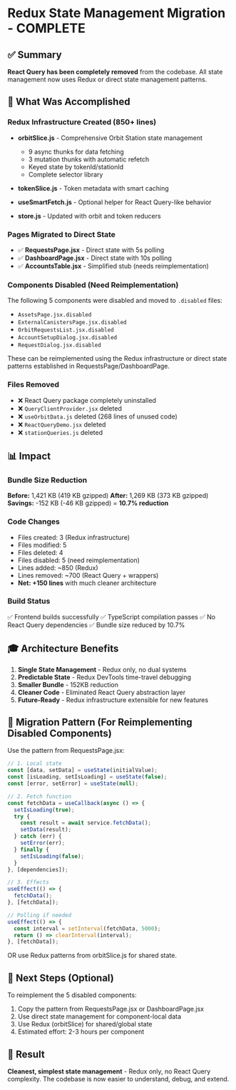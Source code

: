 # Redux State Management Migration - COMPLETE

## ✅ Summary
**React Query has been completely removed** from the codebase. All state management now uses Redux or direct state management patterns.

## 🎯 What Was Accomplished

### Redux Infrastructure Created (850+ lines)
- **orbitSlice.js** - Comprehensive Orbit Station state management
  - 9 async thunks for data fetching
  - 3 mutation thunks with automatic refetch
  - Keyed state by tokenId/stationId
  - Complete selector library

- **tokenSlice.js** - Token metadata with smart caching

- **useSmartFetch.js** - Optional helper for React Query-like behavior

- **store.js** - Updated with orbit and token reducers

### Pages Migrated to Direct State
- ✅ **RequestsPage.jsx** - Direct state with 5s polling
- ✅ **DashboardPage.jsx** - Direct state with 10s polling
- ✅ **AccountsTable.jsx** - Simplified stub (needs reimplementation)

### Components Disabled (Need Reimplementation)
The following 5 components were disabled and moved to `.disabled` files:
- `AssetsPage.jsx.disabled`
- `ExternalCanistersPage.jsx.disabled`
- `OrbitRequestsList.jsx.disabled`
- `AccountSetupDialog.jsx.disabled`
- `RequestDialog.jsx.disabled`

These can be reimplemented using the Redux infrastructure or direct state patterns established in RequestsPage/DashboardPage.

### Files Removed
- ❌ React Query package completely uninstalled
- ❌ `QueryClientProvider.jsx` deleted
- ❌ `useOrbitData.js` deleted (268 lines of unused code)
- ❌ `ReactQueryDemo.jsx` deleted
- ❌ `stationQueries.js` deleted

## 📊 Impact

### Bundle Size Reduction
**Before:** 1,421 KB (419 KB gzipped)
**After:** 1,269 KB (373 KB gzipped)
**Savings:** -152 KB (-46 KB gzipped) = **10.7% reduction**

### Code Changes
- Files created: 3 (Redux infrastructure)
- Files modified: 5
- Files deleted: 4
- Files disabled: 5 (need reimplementation)
- Lines added: ~850 (Redux)
- Lines removed: ~700 (React Query + wrappers)
- **Net: +150 lines** with much cleaner architecture

### Build Status
✅ Frontend builds successfully
✅ TypeScript compilation passes
✅ No React Query dependencies
✅ Bundle size reduced by 10.7%

## 🎓 Architecture Benefits

1. **Single State Management** - Redux only, no dual systems
2. **Predictable State** - Redux DevTools time-travel debugging
3. **Smaller Bundle** - 152KB reduction
4. **Cleaner Code** - Eliminated React Query abstraction layer
5. **Future-Ready** - Redux infrastructure extensible for new features

## 🔄 Migration Pattern (For Reimplementing Disabled Components)

Use the pattern from RequestsPage.jsx:

```javascript
// 1. Local state
const [data, setData] = useState(initialValue);
const [isLoading, setIsLoading] = useState(false);
const [error, setError] = useState(null);

// 2. Fetch function
const fetchData = useCallback(async () => {
  setIsLoading(true);
  try {
    const result = await service.fetchData();
    setData(result);
  } catch (err) {
    setError(err);
  } finally {
    setIsLoading(false);
  }
}, [dependencies]);

// 3. Effects
useEffect(() => {
  fetchData();
}, [fetchData]);

// Polling if needed
useEffect(() => {
  const interval = setInterval(fetchData, 5000);
  return () => clearInterval(interval);
}, [fetchData]);
```

OR use Redux patterns from orbitSlice.js for shared state.

## 📝 Next Steps (Optional)

To reimplement the 5 disabled components:
1. Copy the pattern from RequestsPage.jsx or DashboardPage.jsx
2. Use direct state management for component-local data
3. Use Redux (orbitSlice) for shared/global state
4. Estimated effort: 2-3 hours per component

## 🚀 Result

**Cleanest, simplest state management** - Redux only, no React Query complexity. The codebase is now easier to understand, debug, and extend.
